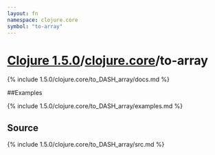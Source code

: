 ```yaml
---
layout: fn
namespace: clojure.core
symbol: "to-array"
---
```


# [Clojure 1.5.0](../../)/[clojure.core](../)/to-array

{% include 1.5.0/clojure.core/to_DASH_array/docs.md %}

##Examples

{% include 1.5.0/clojure.core/to_DASH_array/examples.md %}
## Source
{% include 1.5.0/clojure.core/to_DASH_array/src.md %}

